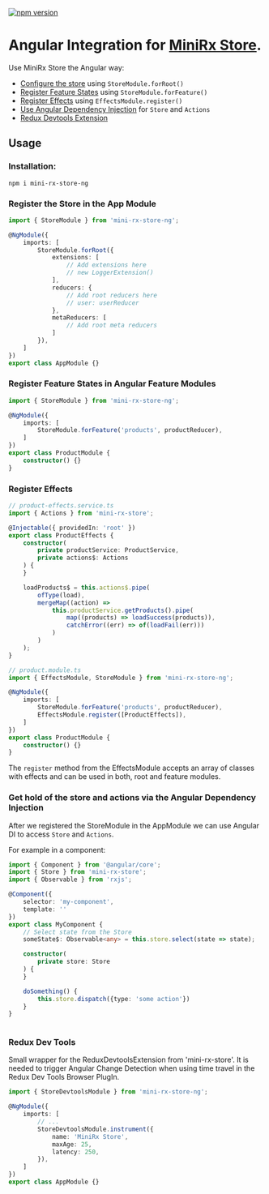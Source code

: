 [![npm version](https://badge.fury.io/js/mini-rx-store-ng.svg)](https://www.npmjs.com/package/mini-rx-store-ng)

# Angular Integration for [MiniRx Store](https://github.com/spierala/mini-rx-store).

Use MiniRx Store the Angular way:
    
- [Configure the store](#register-the-store-in-the-app-module) using `StoreModule.forRoot()`
- [Register Feature States](#register-feature-states-in-angular-feature-modules) using `StoreModule.forFeature()`
- [Register Effects](#register-effects) using `EffectsModule.register()`
- [Use Angular Dependency Injection](#get-hold-of-the-store-and-actions-via-the-angular-dependency-injection) for `Store` and `Actions`
- [Redux Devtools Extension](#redux-dev-tools)

## Usage

### Installation:

`npm i mini-rx-store-ng`

### Register the Store in the App Module
```ts
import { StoreModule } from 'mini-rx-store-ng';

@NgModule({
    imports: [
        StoreModule.forRoot({
            extensions: [
                // Add extensions here
                // new LoggerExtension()
            ],
            reducers: {
                // Add root reducers here
                // user: userReducer
            },
            metaReducers: [
                // Add root meta reducers
            ]
        }),
    ]
})
export class AppModule {}
```

### Register Feature States in Angular Feature Modules

```ts
import { StoreModule } from 'mini-rx-store-ng';

@NgModule({
    imports: [
        StoreModule.forFeature('products', productReducer),
    ]
})
export class ProductModule {
    constructor() {}
}
```

### Register Effects
```ts
// product-effects.service.ts
import { Actions } from 'mini-rx-store';

@Injectable({ providedIn: 'root' })
export class ProductEffects {
    constructor(
        private productService: ProductService, 
        private actions$: Actions
    ) {
    }

    loadProducts$ = this.actions$.pipe(
        ofType(load),
        mergeMap((action) =>
            this.productService.getProducts().pipe(
                map((products) => loadSuccess(products)),
                catchError((err) => of(loadFail(err)))
            )
        )
    );
}    
```
```ts 
// product.module.ts
import { EffectsModule, StoreModule } from 'mini-rx-store-ng';

@NgModule({
    imports: [
        StoreModule.forFeature('products', productReducer),
        EffectsModule.register([ProductEffects]),
    ]
})
export class ProductModule {
    constructor() {}
}
```
The `register` method from the EffectsModule accepts an array of classes with effects and can be used in both, root and feature modules.

### Get hold of the store and actions via the Angular Dependency Injection
After we registered the StoreModule in the AppModule we can use Angular DI to access `Store` and `Actions`.

For example in a component:
```ts
import { Component } from '@angular/core';
import { Store } from 'mini-rx-store';
import { Observable } from 'rxjs';

@Component({
    selector: 'my-component',
    template: ''
})
export class MyComponent {
    // Select state from the Store
    someState$: Observable<any> = this.store.select(state => state);

    constructor(
        private store: Store
    ) {
    }

    doSomething() {
        this.store.dispatch({type: 'some action'})
    }
}
 
```
### Redux Dev Tools
Small wrapper for the ReduxDevtoolsExtension from 'mini-rx-store'.
It is needed to trigger Angular Change Detection when using time travel in the Redux Dev Tools Browser PlugIn.

```ts
import { StoreDevtoolsModule } from 'mini-rx-store-ng';

@NgModule({
    imports: [
        // ...
        StoreDevtoolsModule.instrument({
            name: 'MiniRx Store',
            maxAge: 25,
            latency: 250,
        }),
    ]
})
export class AppModule {} 
```
